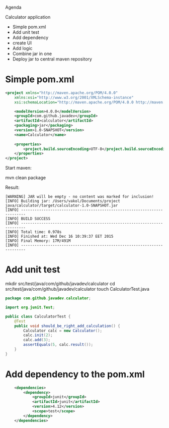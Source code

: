 Agenda

Calculator application

 - Simple pom.xml
 - Add unit test
 - Add dependency
 - create UI
 - Add logic
 - Combine jar in one
 - Deploy jar to central maven repository
 
Simple pom.xml
==============

```xml
<project xmlns="http://maven.apache.org/POM/4.0.0"
    xmlns:xsi="http://www.w3.org/2001/XMLSchema-instance"
    xsi:schemaLocation="http://maven.apache.org/POM/4.0.0 http://maven.apache.org/maven-v4_0_0.xsd">

    <modelVersion>4.0.0</modelVersion>
    <groupId>com.github.javadev</groupId>
    <artifactId>calculator</artifactId>
    <packaging>jar</packaging>
    <version>1.0-SNAPSHOT</version>
    <name>Calculator</name>
    
    <properties>
        <project.build.sourceEncoding>UTF-8</project.build.sourceEncoding>
    </properties>
</project>
```

Start maven:

mvn clean package

Result:
```
[WARNING] JAR will be empty - no content was marked for inclusion!
[INFO] Building jar: /Users/vakol/Documents/project java/calculator/target/calculator-1.0-SNAPSHOT.jar
[INFO] ------------------------------------------------------------------------
[INFO] BUILD SUCCESS
[INFO] ------------------------------------------------------------------------
[INFO] Total time: 0.978s
[INFO] Finished at: Wed Dec 16 10:39:37 EET 2015
[INFO] Final Memory: 17M/491M
[INFO] ------------------------------------------------------------------------
```

Add unit test
=============

mkdir src/test/java/com/github/javadev/calculator
cd src/test/java/com/github/javadev/calculator
touch CalculatorTest.java

```java
package com.github.javadev.calculator;

import org.junit.Test;

public class CalculatorTest {
    @Test
    public void should_be_right_add_calculation() {
        Calculator calc = new Calculator();
        calc.init(2);
        calc.add(3);
        assertEquals(5, calc.result());
    }
}
```

Add dependency to the pom.xml
=============================

```xml
    <dependencies>
        <dependency>
            <groupId>junit</groupId>
            <artifactId>junit</artifactId>
            <version>4.12</version>
            <scope>test</scope>
        </dependency>
    </dependencies>
```
